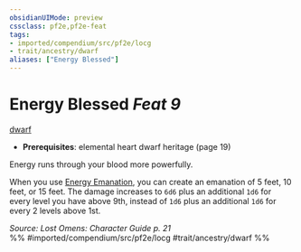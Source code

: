 ```yaml
---
obsidianUIMode: preview
cssclass: pf2e,pf2e-feat
tags:
- imported/compendium/src/pf2e/locg
- trait/ancestry/dwarf
aliases: ["Energy Blessed"]
---
```

# Energy Blessed  *Feat 9*  
[dwarf](dwarf.md)  

- **Prerequisites**: elemental heart dwarf heritage (page 19)

Energy runs through your blood more powerfully.

When you use [Energy Emanation](energy-emanation-locg.md), you can create an emanation of 5 feet, 10 feet, or 15 feet. The damage increases to `6d6` plus an additional `1d6` for every level you have above 9th, instead of `1d6` plus an additional `1d6` for every 2 levels above 1st.

*Source: Lost Omens: Character Guide p. 21*  
%% #imported/compendium/src/pf2e/locg #trait/ancestry/dwarf %%